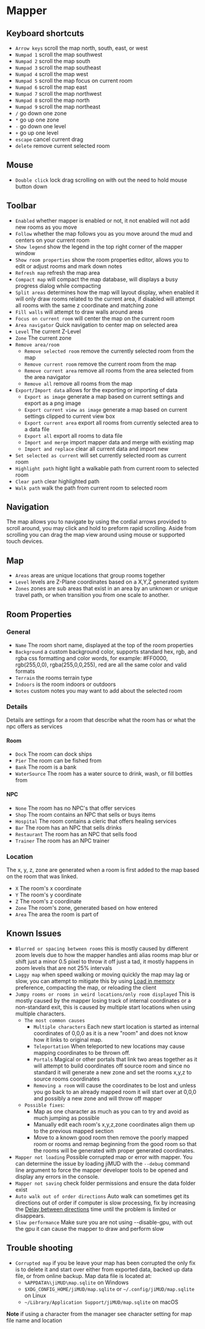 # Mapper

## Keyboard shortcuts

- `Arrow keys` scroll the map north, south, east, or west
- `Numpad 1` scroll the map southwest
- `Numpad 2` scroll the map south
- `Numpad 3` scroll the map southeast
- `Numpad 4` scroll the map west
- `Numpad 5` scroll the map focus on current room
- `Numpad 6` scroll the map east
- `Numpad 7` scroll the map northwest
- `Numpad 8` scroll the map north
- `Numpad 9` scroll the map northeast
- `/` go down one zone
- `*` go up one zone
- `-` go down one level
- `+` go up one level
- `escape` cancel current drag
- `delete` remove current selected room

## Mouse

- `Double click` lock drag scrolling on with out the need to hold mouse button down

## Toolbar

- `Enabled` whether mapper is enabled or not, it not enabled will not add new rooms as you move
- `Follow` whether the map follows you as you move around the mud and centers on your current room
- `Show legend` show the legend in the top right corner of the mapper window
- `Show room properties` show the room properties editor, allows you to edit or adjust rooms and mark down notes
- `Refresh map` refresh the map area
- `Compact map` will compact the map database, will displays a busy progress dialog while compacting
- `Split areas` determines how the map will layout display, when enabled it will only draw rooms related to the current area, if disabled will attempt all rooms with the same z coordinate and matching zone
- `Fill walls` will attempt to draw walls around areas
- `Focus on current room` will center the map on the current room
- `Area navigator` Quick navigation to center map on selected area
- `Level` The current Z-Level
- `Zone` The current zone
- `Remove area/room`
  - `Remove selected room` remove the currently selected room from the map
  - `Remove current room` remove the current room from the map
  - `Remove current area` remove all rooms from the area selected from the area navigator
  - `Remove all` remove all rooms from the map
- `Export/Import data` allows for the exporting or importing of data
  - `Export as image` generate a map based on current settings and export as a png image
  - `Export current view as image` generate a map based on current settings clipped to current view box
  - `Export current area` export all rooms from currently selected area to a data file
  - `Export all` export all rooms to data file
  - `Import and merge` import mapper data and merge with existing map
  - `Import and replace` clear all current data and import new
- `Set selected as current` will set currently selected room as current room
- `Highlight path` hight light a walkable path from current room to selected room
- `Clear path` clear highlighted path
- `Walk path` walk the path from current room to selected room

## Navigation

The map allows you to navigate by using the cordial arrows provided to scroll around, you may click and hold to preform rapid scrolling. Aside from scrolling you can drag the map view around using mouse or supported touch devices.

## Map

- `Areas` areas are unique locations that group rooms together
- `Level` levels are Z-Plane coordinates based on a X,Y,Z generated system
- `Zones` zones are sub areas that exist in an area by an unknown or unique travel path, or when transition you from one scale to another.

## Room Properties

### General

- `Name` The room short name, displayed at the top of the room properties
- `Background` a custom background color, supports standard hex, rgb, and rgba css formatting and color words, for example: #FF0000, rgb(255,0,0), rgba(255,0,0,255), red are all the same color and valid formats
- `Terrain` the rooms terrain type
- `Indoors` is the room indoors or outdoors
- `Notes` custom notes you may want to add about the selected room

### Details

Details are settings for a room that describe what the room has or what the npc offers as services

#### Room

- `Dock` The room can dock ships
- `Pier` The room can be fished from
- `Bank` The room is a bank
- `WaterSource` The room has a water source to drink, wash, or fill bottles from

#### NPC

- `None` The room has no NPC's that offer services
- `Shop` The room contains an NPC that sells or buys items
- `Hospital` The room contains a cleric that offers healing services
- `Bar` The room has an NPC that sells drinks
- `Restaurant` The room has an NPC that sells food
- `Trainer` The room has an NPC trainer

### Location

The x, y, z, zone are generated when a room is first added to the map based on the room that was linked.

- `X` The room's x coordinate
- `Y` The room's y coordinate
- `Z` The room's z coordinate
- `Zone` The room's zone, generated based on how entered
- `Area` The area the room is part of

## Known Issues

- `Blurred or spacing between rooms` this is mostly caused by different zoom levels due to how the mapper handles anti alias rooms map blur or shift just a minor 0.5 pixel to throw it off just a tad, it mostly happens in zoom levels that are not 25% intervals
- `Laggy map` when speed walking or moving quickly the map may lag or slow, you can attempt to mitigate this by using [Load in memory](preferences.md#mapper) preference, compacting the map, or reloading the client
- `Jumpy rooms or rooms in weird locations/only room displayed` This is mostly caused by the mapper losing track of internal coordinates or a non-standard exit, this is caused by multiple start locations when using multiple characters.
  - `The most common causes`
    - `Multiple characters` Each new start location is started as internal coordinates of 0,0,0 as it is a new "room" and does not know how it links to original map.
    - `Teleportation` When teleported to new locations may cause mapping coordinates to be thrown off.
    - `Portals` Magical or other portals that link two areas together as it will attempt to build coordinates off source room and since no standard it will generate a new zone and set the rooms x,y,z to source rooms coordinates
    - `Removing a room` will cause the coordinates to be lost and unless you go back to an already mapped room it will start over at 0,0,0 and possibly a new zone and will throw off mapper
  - `Possible fixes`:
    - Map as one character as much as you can to try and avoid as much jumping as possible
    - Manually edit each room's x,y,z,zone coordinates align them up to the previous mapped section
    - Move to a known good room then remove the poorly mapped room or rooms and remap beginning from the good room so that the rooms will be generated with proper generated coordinates.
- `Mapper not loading` Possible corrupted map or error with mapper. You can determine the issue by loading jiMUD with the `--debug` command line argument to force the mapper developer tools to be opened and display any errors in the console.
- `Mapper not saving` check folder permissions and ensure the data folder exist
- `Auto walk out of order directions` Auto walk can sometimes get its directions out of order if computer is slow processing, fix by increasing the [Delay between directions](preferences.md#mapper) time until the problem is limited or disappears.
- `Slow performance` Make sure you are not using --disable-gpu, with out the gpu it can cause the mapper to draw and perform slow

## Trouble shooting

- `Corrupted map` if you be leave your map has been corrupted the only fix is to delete it and start over either from exported data, backed up data file, or from online backup. Map data file is located at:
  - `%APPDATA%\jiMUD\map.sqlite` on Windows
  - `$XDG_CONFIG_HOME/jiMUD/map.sqlite` or `~/.config/jiMUD/map.sqlite` on Linux
  - `~/Library/Application Support/jiMUD/map.sqlite` on macOS

**Note** if using a character from the manager see character setting for map file name and location
  

